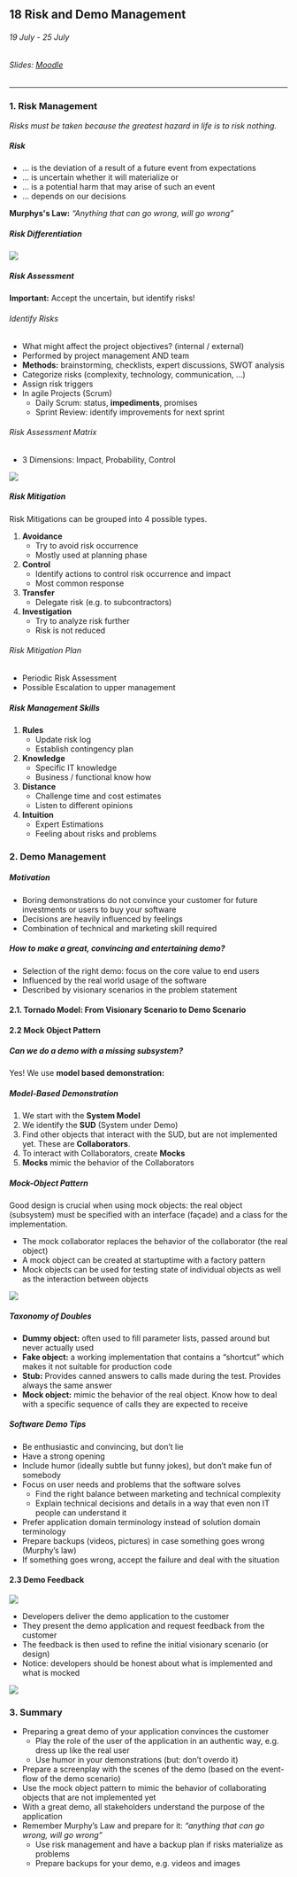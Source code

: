 ## 18 Risk and Demo Management

###### 19 July - 25 July

###### Slides: [Moodle](https://www.moodle.tum.de/mod/resource/view.php?id=606694)

---

### 1. Risk Management

_Risks must be taken because the greatest hazard in life is to risk nothing._

##### Risk

* ... is the deviation of a result of a future event from expectations
* ... is uncertain whether it will materialize or 
* ... is a potential harm that may arise of such an event
* ... depends on our decisions

**Murphys's Law:** _“Anything that can go wrong, will go wrong”_

##### Risk Differentiation

![](/assets/risk_differentiation.png) 

##### Risk Assessment

**Important:** Accept the uncertain, but identify risks!

###### Identify Risks

* What might affect the project objectives? (internal / external)
* Performed by project management AND team
* **Methods:** brainstorming, checklists, expert discussions, SWOT analysis
* Categorize risks (complexity, technology, communication, ...)
* Assign risk triggers
* In agile Projects (Scrum)
    * Daily Scrum: status, **impediments**, promises
    * Sprint Review: identify improvements for next sprint

###### Risk Assessment Matrix

* 3 Dimensions: Impact, Probability, Control

![](/assets/risk_assessment_matrix.png)

##### Risk Mitigation

Risk Mitigations can be grouped into 4 possible types.

1. **Avoidance**
    * Try to avoid risk occurrence
    * Mostly used at planning phase
2. **Control**
    * Identify actions to control risk occurrence and impact
    * Most common response
3. **Transfer**
    * Delegate risk (e.g. to subcontractors)
4. **Investigation**
    * Try to analyze risk further
    * Risk is not reduced

###### Risk Mitigation Plan

* Periodic Risk Assessment
* Possible Escalation to upper management

##### Risk Management Skills

1. **Rules**
    * Update risk log
    * Establish contingency plan
2. **Knowledge**
    * Specific IT knowledge
    * Business / functional know how
3. **Distance**
    * Challenge time and cost estimates
    * Listen to different opinions
4. **Intuition**
    * Expert Estimations
    * Feeling about risks and problems

### 2. Demo Management

##### Motivation

* Boring demonstrations do not convince your customer for future investments or users to buy your software
* Decisions are heavily influenced by feelings
* Combination of technical and marketing skill required

##### How to make a great, convincing and entertaining demo?

* Selection of the right demo: focus on the core value to end users
* Influenced by the real world usage of the software
* Described by visionary scenarios in the problem statement

#### 2.1. Tornado Model: From Visionary Scenario  to Demo Scenario

#### 2.2 Mock Object Pattern

##### Can we do a demo with a missing subsystem?

Yes! We use **model based demonstration:**

##### Model-Based Demonstration

1. We start with the **System Model**
2. We identify the **SUD** (System under Demo)
3. Find other objects that interact with the SUD, but are not implemented yet. These are **Collaborators**.
4. To interact with Collaborators, create **Mocks**
5. **Mocks** mimic the behavior of the Collaborators

##### Mock-Object Pattern

Good design is crucial when using mock objects: the real object (subsystem) must be specified with an interface (façade) and a class for the implementation.

* The mock collaborator replaces the behavior of the collaborator (the real object)
* A mock object can be created at startuptime with a factory pattern
* Mock objects can be used for testing state of individual objects as well as the interaction between objects

![](/assets/mock_object_pattern.png)

##### Taxonomy of Doubles

* **Dummy object:** often used to fill parameter lists, passed around but never actually used
* **Fake object:** a working implementation that contains a “shortcut” which makes it not suitable for production code
* **Stub:** Provides canned answers to calls made during the test. Provides always the same answer
* **Mock object:** mimic the behavior of the real object. Know how to deal with a specific sequence of calls they are expected to receive

##### Software Demo Tips

* Be enthusiastic and convincing, but don’t lie
* Have a strong opening
* Include humor (ideally subtle but funny jokes), but don’t make fun of somebody
* Focus on user needs and problems that the software solves
    * Find the right balance between marketing and technical complexity
    * Explain technical decisions and details in a way that even non IT people can understand it
* Prefer application domain terminology instead of solution domain terminology
* Prepare backups (videos, pictures) in case something goes wrong (Murphy’s law)
* If something goes wrong, accept the failure and deal with the situation

#### 2.3 Demo Feedback

![](/assets/demo_feedback.png)

* Developers deliver the demo application to the customer
* They present the demo application and request feedback from the customer
* The feedback is then used to refine the initial visionary scenario (or design)
* Notice: developers should be honest about
what is implemented and what is mocked

![](/assets/demo_feedback.png)
### 3. Summary

* Preparing a great demo of your application convinces the customer
    * Play the role of the user of the application in an authentic way, e.g. dress up like the real user
    * Use humor in your demonstrations (but: don’t overdo it)
* Prepare a screenplay with the scenes of the demo (based on the event-flow of the demo
scenario)
* Use the mock object pattern to mimic the behavior of collaborating objects that are not
implemented yet
* With a great demo, all stakeholders understand the purpose of the application
* Remember Murphy’s Law and prepare for it: _“anything that can go wrong, will go wrong”_
    * Use risk management and have a backup plan if risks materialize as problems
    * Prepare backups for your demo, e.g. videos and images
